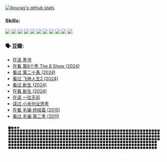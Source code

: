 
[![Anurag's github stats](https://github-readme-stats.vercel.app/api?username=w940853815)](https://github.com/anuraghazra/github-readme-stats)

### Skills:

<code><img height="32" src="https://cdn.jsdelivr.net/npm/simple-icons@v5/icons/python.svg"></code>
<code><img height="32" src="https://cdn.jsdelivr.net/npm/simple-icons@v5/icons/javascript.svg"></code>
<code><img height="32" src="https://cdn.jsdelivr.net/npm/simple-icons@v5/icons/django.svg"></code>
<code><img height="32" src="https://cdn.jsdelivr.net/npm/simple-icons@v5/icons/flask.svg"></code>
<code><img height="32" src="https://cdn.jsdelivr.net/npm/simple-icons@v5/icons/vuetify.svg"></code>
<code><img height="32" src="https://cdn.jsdelivr.net/npm/simple-icons@v5/icons/git.svg"></code>
<code><img height="32" src="https://cdn.jsdelivr.net/npm/simple-icons@v5/icons/docker.svg"></code>
<code><img height="32" src="https://cdn.jsdelivr.net/npm/simple-icons@v5/icons/postgresql.svg"></code>
<code><img height="32" src="https://cdn.jsdelivr.net/npm/simple-icons@v5/icons/elasticsearch.svg"></code>
<code><img height="32" src="https://cdn.jsdelivr.net/npm/simple-icons@v5/icons/macos.svg"></code>
<code><img height="32" src="https://cdn.jsdelivr.net/npm/simple-icons@v5/icons/linux.svg"></code>

### 🗣 豆瓣:

<!-- DOUBAN-ACTIVITIES:START -->
- [在读 黑书](https://www.douban.com/people/136069238/status/4621189759/?_i=17036119)
- [在看 第8个秀 The 8 Show‎ (2024)](https://www.douban.com/people/136069238/status/4619801154/?_i=17036119)
- [看过 第二十条‎ (2024)](https://www.douban.com/people/136069238/status/4618624208/?_i=17036119)
- [看过 飞驰人生2‎ (2024)](https://www.douban.com/people/136069238/status/4616048805/?_i=17036119)
- [看过 新生‎ (2024)](https://www.douban.com/people/136069238/status/4612373431/?_i=17036119)
- [在看 新生‎ (2024)](https://www.douban.com/people/136069238/status/4607441062/?_i=17036119)
- [在读 一往无前](https://www.douban.com/people/136069238/status/4590507310/?_i=17036119)
- [读过 小米创业思考](https://www.douban.com/people/136069238/status/4590506983/?_i=17036119)
- [在看 毛骗 终结篇‎ (2015)](https://www.douban.com/people/136069238/status/4581971924/?_i=17036119)
- [看过 毛骗 第二季‎ (2011)](https://www.douban.com/people/136069238/status/4581971810/?_i=17036119)
<!-- DOUBAN-ACTIVITIES:END -->


![Snake animation](https://raw.githubusercontent.com/w940853815/w940853815/output/github-contribution-grid-snake.svg)

<!--
**w940853815/w940853815** is a ✨ _special_ ✨ repository because its `README.md` (this file) appears on your GitHub profile.

Here are some ideas to get you started:

- 🔭 I’m currently working on ...
- 🌱 I’m currently learning ...
- 👯 I’m looking to collaborate on ...
- 🤔 I’m looking for help with ...
- 💬 Ask me about ...
- 📫 How to reach me: ...
- 😄 Pronouns: ...
- ⚡ Fun fact: ...
-->
